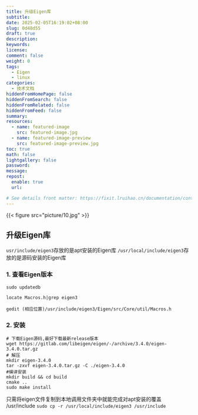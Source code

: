 ```yaml
---
title: 升级Eigen库
subtitle:
date: 2025-02-05T16:19:02+08:00
slug: 0d48d55
draft: true
description:
keywords:
license:
comment: false
weight: 0
tags:
  - Eigen
  - linux
categories:
  - 技术文档
hiddenFromHomePage: false
hiddenFromSearch: false
hiddenFromRelated: false
hiddenFromFeed: false
summary:
resources:
  - name: featured-image
    src: featured-image.jpg
  - name: featured-image-preview
    src: featured-image-preview.jpg
toc: true
math: false
lightgallery: false
password:
message:
repost:
  enable: true
  url:

# See details front matter: https://fixit.lruihao.cn/documentation/content-management/introduction/#front-matter
---
```


<!--more-->
<!-- - [升级Eigen库](#升级eigen库)
  - [1. 查看Eigen版本](#1-查看eigen版本)
  - [2. 安装](#2-安装) -->
{{< figure src="picture/10.jpg"  >}}
## 升级Eigen库

`usr/include/eigen3`存放的是apt安装的Eigen库
`/usr/local/include/eigen3`存放的是源码安装的Eigen库

### 1. 查看Eigen版本

    sudo updatedb

    locate Macros.h|grep eigen3

    gedit (相应位置)/usr/include/eigen3/Eigen/src/Core/util/Macros.h



### 2. 安装

    # 下载Eigen源码,最好下载最新release版本
    wget https://gitlab.com/libeigen/eigen/-/archive/3.4.0/eigen-3.4.0.tar.gz
    # 解压
    mkdir eigen-3.4.0
    tar -zxvf eigen-3.4.0.tar.gz -C ./eigen-3.4.0
    #编译安装
    mkdir build && cd build
    cmake ..
    sudo make install

只需将eigen文件复制到本地调用文件夹中就能完成对apt安装的覆盖 /usr/include
`sudo cp -r /usr/local/include/eigen3 /usr/include `
